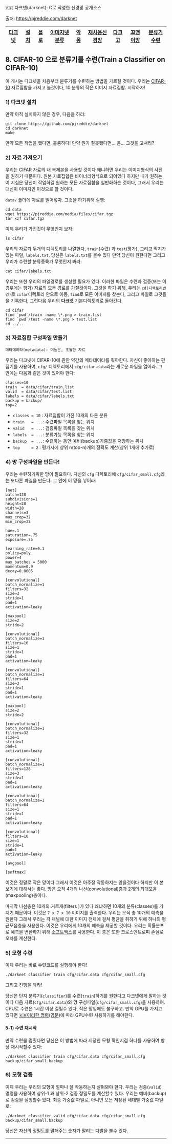 
:kr: 다크넷(darknet): C로 작성한 신경망 공개소스 

출처: https://pjreddie.com/darknet

| [다크넷](../README.md) | [설치](../1_SeolChi/SeolChi.md) | [욜로](../2_YOLO/yolo.md) | [이미지넷분류](../3_ImageNet_BunRyu/BunRyu.md) | [악몽](../4_AkMong/AkMong.md) | [재사용신경망](../5_RNN/rnn.md) | [다크고](../6_DarkGo/DarkGo.md) | [꼬맹이망](../7_GgoMaengIi/GgoMaengIi.md) | [분류기수련](../8_SuRyeon/SuRyeon.md) |  
| --- | --- | --- | --- | --- | --- | --- | --- | --- |  

<a name="CIFAR-10-분류기"></a>
## 8. CIFAR-10 으로 분류기를 수련(Train a Classifier on CIFAR-10)

 이 게시는 다크넷을 처음부터 분류기를 수련하는 방법을 가르칠 것이다. 우리는 [CIFAR-10](https://www.cs.toronto.edu/~kriz/cifar.html) 자료집합을 가지고 놀것이다, 10 분류의 작은 이미지 자료집합. 시작하자!

### 1) 다크넷 설치

 만약 아직 설치하지 않은 경우, 다음을 하라:

```
git clone https://github.com/pjreddie/darknet
cd darknet
make
```

 만약 모든 작업을 했다면, 훌륭하다! 만약 뭔가 잘못됐다면... 음... 그것을 고쳐라?

### 2) 자료 가져오기

 우리는 CIFAR 자료의 내 복제본을 사용할 것이다 왜냐하면 우리는 이미지형식의 사진을 원하기 때문이다. 원본 자료집합은 바이너리형식으로 되어있다 하지만 내가 원하는 이 지침은 당신이 작업하길 원하는 모든 자료집합을 일반화하는 것이다, 그래서 우리는 대신이 이미지인 이것으로 할 것이다.

 `data/` 폴더에 자료를 밀어넣자. 그것을 하기위해 실행:

```
cd data
wget https://pjreddie.com/media/files/cifar.tgz
tar xzf cifar.tgz
```

 이제 우리가 가진것이 무엇인지 보자:

```
ls cifar
```

 우리의 자료뢰 두개의 디렉토리를 나열한다, `train`(수련) 과 `test`(평가), 그리고 딱지가 있는 파일, `labels.txt`. 당신은 `labels.txt`를 볼수 있다 만약 당신이 원한다면 그리고 우리가 수련할 분류종륙가 무엇인지 봐라:

```
cat cifar/labels.txt
```

 우리는 또한 우리의 파일경로를 생성할 필요가 있다. 이러한 파일은 수련과 검증(또는 이 경우에는 평가) 자료의 모든 경로를 가질것이다. 그것을 하기 위해, 우리는 `cd(디렉토리변경)`로 `cifar`디렉토리 안으로 이동, `find`로 모든 이미지를 찾는다, 그리고 파일로 그것들을 기록한다, 그런다음 우리의 **다크넷** 기본디렉토리로 돌아간다. 

```
cd cifar
find `pwd`/train -name \*.png > train.list
find `pwd`/test -name \*.png > test.list
cd ../..
```

### 3) 자료집합 구성파일 만들기

```
메타데이타(metadata): 더높은, 초월한 자료
```

 우리는 다크넷에 CIFAR-10에 관한 약간의 메타데이타를 줘야한다. 자신이 좋아하는 편집기를 사용하여, `cfg/` 디렉토리에서 `cfg/cifar.data`라는 새로운 파일을 열어라. 그 안에는 다음과 같은 것이 있어야 한다: 

```
classes=10
train  = data/cifar/train.list
valid  = data/cifar/test.list
labels = data/cifar/labels.txt
backup = backup/
top=2
```

  * `classes = 10` : 자료집합이 가진 10개의 다른 분류 
  * `train   = ...`: 수련파일 목록을 찾는 위치
  * `valid   = ...`: 검증파일 목록을 찾는 위치
  * `labels  = ...`: 분류가능 목록을 찾는 위치
  * `backup  = ...`: 수련하는 동안 예비(backup)가중값을 저장하는 위치
  * `top     = 2`  : 평가시에 상위 n(top-n)개의 정확도 계산(상위 1개에 추가로)


### 4) 망 구성파일을 만든다!

 우리는 수련하기위한 망이 필요하다. 자신의 `cfg` 디렉토리에 `cfg/cifar_small.cfg`라는 또다른 파일을 만든다. 그 안에 이 망을 넣어라:

```
[net]
batch=128
subdivisions=1
height=28
width=28
channels=3
max_crop=32
min_crop=32

hue=.1
saturation=.75
exposure=.75

learning_rate=0.1
policy=poly
power=4
max_batches = 5000
momentum=0.9
decay=0.0005

[convolutional]
batch_normalize=1
filters=32
size=3
stride=1
pad=1
activation=leaky

[maxpool]
size=2
stride=2

[convolutional]
batch_normalize=1
filters=16
size=1
stride=1
pad=1
activation=leaky

[convolutional]
batch_normalize=1
filters=64
size=3
stride=1
pad=1
activation=leaky

[maxpool]
size=2
stride=2

[convolutional]
batch_normalize=1
filters=32
size=1
stride=1
pad=1
activation=leaky

[convolutional]
batch_normalize=1
filters=128
size=3
stride=1
pad=1
activation=leaky

[convolutional]
batch_normalize=1
filters=64
size=1
stride=1
pad=1
activation=leaky

[convolutional]
filters=10
size=1
stride=1
pad=1
activation=leaky

[avgpool]

[softmax]
```

 이것은 정말로 작은 망이다 그래서 이것은 아주잘 작동하지는 않을것이다 하지만 이 본보기에 대해서는 좋다. 망은 오직 4개의 나선(convolutional)층과 2개의 최대모음(maxpooling)층이다.

 마지막 나선층은 10개의 거르개(filters )가 있다 왜냐하면 10개의 분류(classes)를 가지기 때문이다. 이것은 `7 x 7 x 10` 이미지를 출력한다. 우리는 오직 총 10개의 예측을 원한다 그래서 우리는 각 채널에 대한 이미지 전체에 걸쳐 평균을 취하기 위해 하나의 평균모음층을 사용한다. 이것은 우리에게  10개의 예측을 제공할 것이다. 우리는 확률분포로 예측을 변환하기 위해 [소프트맥스](https://en.wikipedia.org/wiki/Softmax_function)를 사용한다. 이 층은 또한 크로스엔트로피 손실로 오차를 계산한다.


### 5) 모형 수련

 이제 우리는 바로 수련코드를 실행해야 한다!

```
./darknet classifier train cfg/cifar.data cfg/cifar_small.cfg
```

 그리고 진행을 봐라!

 당신은 단지 분류기(`classifier`)를 수련(`train`)하기를 원한다고 다크넷에게 말하는 것이다 다음 자료(`cfg/cifar.data`)와 망 구성파일(`cfg/cifar_small.cfg`)을 사용하여. CPU로 수련은 1시간 이상 걸릴수 있다, 작은 망임에도 불구하고. 만약 GPU를 가지고 있다면 [:kr:이러한 명령](../1_SeolChi/SeolChi.md#cuda)[(영문)](https://pjreddie.com/darknet/install/#cuda)에 따라 GPU수련 사용하기를 해야한다. 

#### 5-1) 수련 재시작

 만약 수련을 멈췄다면 당신은 이 방법에 따라 저장한 모형 확인지점 하나를 사용하여 항상 재시작할수 있다:

```
./darknet classifier train cfg/cifar.data cfg/cifar_small.cfg backup/cifar_small.backup
```

### 6) 모형 검증

 이제 우리는 우리의 모형이 얼마나 잘 작동하는지 살펴봐야 한다. 우리는 검증(`valid`) 명령을 사용하여 상위-1 과 상위-2 검증 정밀도를 계산할수 있다. 우리는 예비(backup)로 검증을 실행할수 있다, 최종 가중값 파일로, 아니면 모든 저장된 세대별 가중값 파일로:

```
./darknet classifier valid cfg/cifar.data cfg/cifar_small.cfg backup/cifar_small.backup
```

 당신은 자신의 정밀도를 말해주는 숫자가 말리는 다발을 볼수 있다.

---
